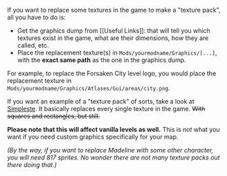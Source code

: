 If you want to replace some textures in the game to make a "texture pack", all you have to do is:
- Get the graphics dump from [[Useful Links]]: that will tell you which textures exist in the game, what are their dimensions, how they are called, etc.
- Place the replacement texture(s) in `Mods/yourmodname/Graphics/[...]`, with the **exact same path** as the one in the graphics dump.

For example, to replace the Forsaken City level logo, you would place the replacement texture in `Mods/yourmodname/Graphics/Atlases/Gui/areas/city.png`.

If you want an example of a "texture pack" of sorts, take a look at [Simpleste](https://gamebanana.com/gamefiles/8162). It basically replaces every single texture in the game. ~~With squares and rectangles, but still.~~

**Please note that this will affect vanilla levels as well.** This is _not_ what you want if you need custom graphics specifically for your map.

_(By the way, if you want to replace Madeline with some other character, you will need 817 sprites. No wonder there are not many texture packs out there doing that.)_